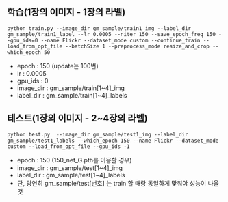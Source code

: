 
## 학습(1장의 이미지 - 1장의 라벨)


```
python train.py --image_dir gm_sample/train1_img --label_dir gm_sample/train1_label --lr 0.0005 --niter 150 --save_epoch_freq 150 --gpu_ids=0 --name Flickr --dataset_mode custom --continue_train --load_from_opt_file --batchSize 1 --preprocess_mode resize_and_crop --which_epoch 50
```

- epoch : 150 (update는 100번)
- lr : 0.0005
- gpu_ids : 0
- image_dir : gm_sample/train[1~4]_img
- label_dir : gm_sample/train[1~4]_labels
## 테스트(1장의 이미지 - 2~4장의 라벨)

```
python test.py  --image_dir gm_sample/test1_img --label_dir gm_sample/test1_labels --which_epoch 150 --name Flickr --dataset_mode custom --load_from_opt_file --gpu_ids -1 
```

- epoch : 150 (150_net_G.pth를 이용할 경우) 
- image_dir : gm_sample/test[1~4]_img
- label_dir : gm_sample/test[1~4]_labels
- 단, 당연히 gm_sample/test[번호] 는 train 할 때랑 동일하게 맞춰야 성능이 나올 것 


